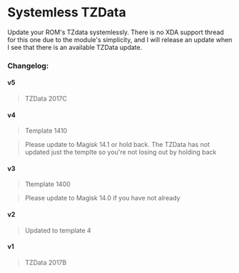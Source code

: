 # Systemless TZData

Update your ROM's TZdata systemlessly. There is no XDA support thread for this one due to the module's simplicity, and I will release an update when I see that there is an available TZData update.



### Changelog:

#### v5

>TZData 2017C

#### v4

>Template 1410

>Please update to Magisk 14.1 or hold back. The TZData has not updated just the templte so you're not losing out by holding back

#### v3

>Ttemplate 1400

>Please update to Magisk 14.0 if you have not already

#### v2

>Updated to template 4

#### v1

>TZData 2017B
